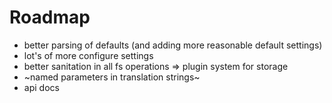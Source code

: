 Roadmap
========
* better parsing of defaults (and adding more reasonable default settings)
* lot's of more configure settings
* better sanitation in all fs operations => plugin system for storage
* ~named parameters in translation strings~
* api docs
